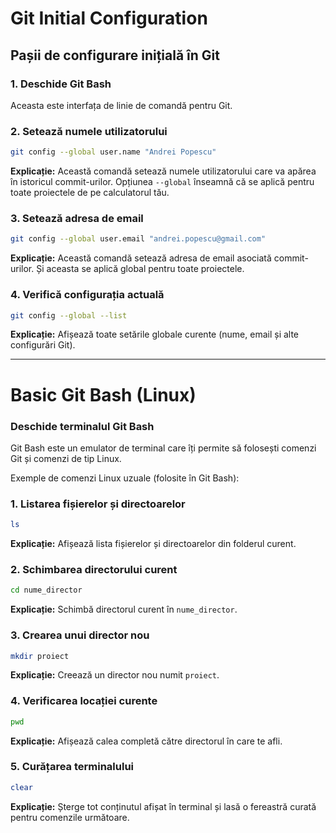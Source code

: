 # Git Initial Configuration

## Pașii de configurare inițială în Git

### 1. Deschide Git Bash

Aceasta este interfața de linie de comandă pentru Git.

### 2. Setează numele utilizatorului

``` bash
git config --global user.name "Andrei Popescu"
```

**Explicație:** Această comandă setează numele utilizatorului care va
apărea în istoricul commit-urilor. Opțiunea `--global` înseamnă că se
aplică pentru toate proiectele de pe calculatorul tău.

### 3. Setează adresa de email

``` bash
git config --global user.email "andrei.popescu@gmail.com"
```

**Explicație:** Această comandă setează adresa de email asociată
commit-urilor. Și aceasta se aplică global pentru toate proiectele.

### 4. Verifică configurația actuală

``` bash
git config --global --list
```

**Explicație:** Afișează toate setările globale curente (nume, email și
alte configurări Git).

------------------------------------------------------------------------

# Basic Git Bash (Linux)

### Deschide terminalul Git Bash

Git Bash este un emulator de terminal care îți permite să folosești
comenzi Git și comenzi de tip Linux.

Exemple de comenzi Linux uzuale (folosite în Git Bash):

### 1. Listarea fișierelor și directoarelor

``` bash
ls
```

**Explicație:** Afișează lista fișierelor și directoarelor din folderul
curent.

### 2. Schimbarea directorului curent

``` bash
cd nume_director
```

**Explicație:** Schimbă directorul curent în `nume_director`.

### 3. Crearea unui director nou

``` bash
mkdir proiect
```

**Explicație:** Creează un director nou numit `proiect`.

### 4. Verificarea locației curente

``` bash
pwd
```

**Explicație:** Afișează calea completă către directorul în care te
afli.

### 5. Curățarea terminalului

``` bash
clear
```

**Explicație:** Șterge tot conținutul afișat în terminal și lasă o
fereastră curată pentru comenzile următoare.
